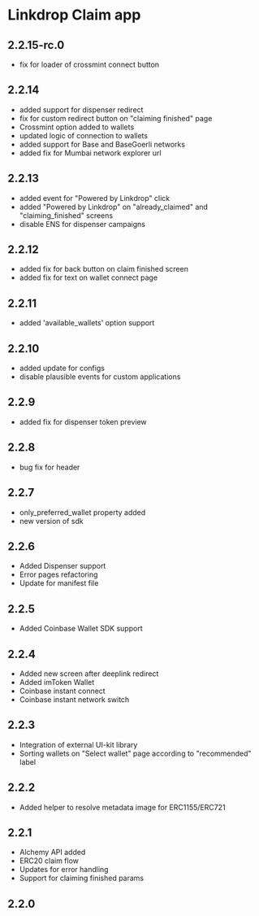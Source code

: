 # Linkdrop Claim app

## 2.2.15-rc.0
- fix for loader of crossmint connect button

## 2.2.14
- added support for dispenser redirect
- fix for custom redirect button on "claiming finished" page
- Crossmint option added to wallets
- updated logic of connection to wallets
- added support for Base and BaseGoerli networks
- added fix for Mumbai network explorer url

## 2.2.13
- added event for "Powered by Linkdrop" click
- added "Powered by Linkdrop" on "already_claimed" and "claiming_finished" screens
- disable ENS for dispenser campaigns

## 2.2.12
- added fix for back button on claim finished screen
- added fix for text on wallet connect page

## 2.2.11
- added 'available_wallets' option support

## 2.2.10
- added update for configs
- disable plausible events for custom applications

## 2.2.9
- added fix for dispenser token preview

## 2.2.8
- bug fix for header

## 2.2.7
- only_preferred_wallet property added
- new version of sdk

## 2.2.6
- Added Dispenser support
- Error pages refactoring
- Update for manifest file

## 2.2.5
- Added Coinbase Wallet SDK support

## 2.2.4
- Added new screen after deeplink redirect
- Added imToken Wallet
- Coinbase instant connect
- Coinbase instant network switch

## 2.2.3
- Integration of external UI-kit library
- Sorting wallets on "Select wallet" page according to "recommended" label

## 2.2.2
- Added helper to resolve metadata image for ERC1155/ERC721

## 2.2.1
- Alchemy API added
- ERC20 claim flow
- Updates for error handling
- Support for claiming finished params

## 2.2.0
